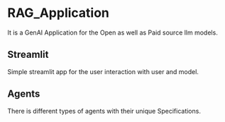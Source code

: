 # RAG_Application
It is a GenAI Application for the Open as well as Paid source llm models.

## Streamlit
Simple streamlit app for the user interaction with user and model.

## Agents
There is different types of agents with their unique Specifications.
 
